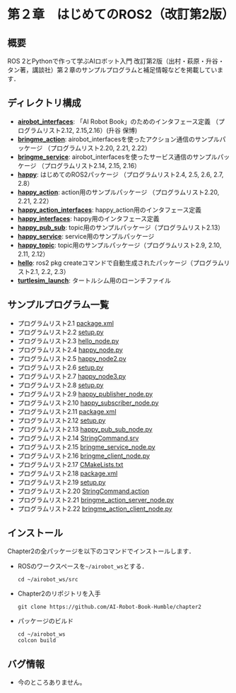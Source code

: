 # 第２章　はじめてのROS2（改訂第2版）
## 概要
ROS 2とPythonで作って学ぶAIロボット入門 改訂第2版（出村・萩原・升谷・タン著，講談社）第２章のサンプルプログラムと補足情報などを掲載しています．

## ディレクトリ構成
- **[airobot_interfaces](airobot_interfaces)**: 「AI Robot Book」のためのインタフェース定義 （プログラムリスト2.12, 2.15,2.16）(升谷 保博) 
- **[bringme_action](bringme_action)**: airobot_interfacesを使ったアクション通信のサンプルパッケージ （プログラムリスト2.20, 2.21, 2.22）
- **[bringme_service](bringme_service)**: airobot_interfacesを使ったサービス通信のサンプルパッケージ （プログラムリスト2.14, 2.15, 2.16） 
- **[happy](happy)**: はじめてのROS2パッケージ （プログラムリスト2.4, 2.5, 2.6, 2.7, 2.8）
- **[happy_action](happy_action)**: action用のサンプルパッケージ （プログラムリスト2.20, 2.21, 2.22）
- **[happy_action_interfaces](happy_action_interfaces)**: happy_action用のインタフェース定義 
- **[happy_interfaces](happy_interfaces)**: happy用のインタフェース定義 
- **[happy_pub_sub](happy_pub_sub)**: topic用のサンプルパッケージ（プログラムリスト2.13） 
- **[happy_service](happy_service)**: service用のサンプルパッケージ 
- **[happy_topic](happy_topic)**: topic用のサンプルパッケージ（プログラムリスト2.9, 2.10, 2.11, 2.12）
- **[hello](hello)**: ros2 pkg createコマンドで自動生成されたパッケージ（プログラムリスト2.1, 2.2, 2.3）
- **[turtlesim_launch](turtlesim_launch)**: タートルシム用のローンチファイル 

## サンプルプログラム一覧
- プログラムリスト2.1 [package.xml](https://github.com/AI-Robot-Book-Humble/chapter2/blob/master/hello/package.xml)
- プログラムリスト2.2 [setup.py](https://github.com/AI-Robot-Book-Humble/chapter2/blob/master/hello/setup.py)
- プログラムリスト2.3 [hello_node.py](https://github.com/AI-Robot-Book-Humble/chapter2/blob/master/hello/hello/hello_node.py)
- プログラムリスト2.4 [happy_node.py](https://github.com/AI-Robot-Book-Humble/chapter2/blob/master/happy/happy/happy_node.py)
- プログラムリスト2.5 [happy_node2.py](https://github.com/AI-Robot-Book-Humble/chapter2/blob/master/happy/happy/happy_node2.py)
- プログラムリスト2.6 [setup.py](https://github.com/AI-Robot-Book-Humble/chapter2/blob/master/happy/setup.py)
- プログラムリスト2.7 [happy_node3.py](https://github.com/AI-Robot-Book-Humble/chapter2/blob/master/happy/happy/happy_node3.py)
- プログラムリスト2.8 [setup.py](https://github.com/AI-Robot-Book-Humble/chapter2/blob/master/happy/setup.py)
- プログラムリスト2.9 [happy_publisher_node.py](https://github.com/AI-Robot-Book-Humble/chapter2/blob/master/happy_topic/happy_topic/happy_publisher_node.py)
- プログラムリスト2.10 [happy_subscriber_node.py](https://github.com/AI-Robot-Book-Humble/chapter2/blob/master/happy_topic/happy_topic/happy_subscriber_node.py)
- プログラムリスト2.11 [package.xml](https://github.com/AI-Robot-Book-Humble/chapter2/blob/master/happy_topic/package.xml)
- プログラムリスト2.12 [setup.py](https://github.com/AI-Robot-Book-Humble/chapter2/blob/master/happy_topic/setup.py)
- プログラムリスト2.13 [happy_pub_sub_node.py](https://github.com/AI-Robot-Book-Humble/chapter2/tree/master/happy_pub_sub/happy_pub_sub)
- プログラムリスト2.14 [StringCommand.srv](https://github.com/AI-Robot-Book-Humble/chapter2/blob/master/airobot_interfaces/srv/StringCommand.srv)
- プログラムリスト2.15 [bringme_service_node.py](https://github.com/AI-Robot-Book-Humble/chapter2/blob/master/bringme_service/bringme_service/bringme_service_node.py)
- プログラムリスト2.16 [bringme_client_node.py](https://github.com/AI-Robot-Book-Humble/chapter2/blob/master/bringme_service/bringme_service/bringme_client_node.py)
- プログラムリスト2.17 [CMakeLists.txt](https://github.com/AI-Robot-Book-Humble/chapter2/blob/master/airobot_interfaces/CMakeLists.txt)
- プログラムリスト2.18 [package.xml](https://github.com/AI-Robot-Book-Humble/chapter2/blob/master/airobot_interfaces/package.xml)
- プログラムリスト2.19 [setup.py](https://github.com/AI-Robot-Book-Humble/chapter2/blob/master/bringme_service/setup.py)
- プログラムリスト2.20 [StringCommand.action](https://github.com/AI-Robot-Book-Humble/chapter2/blob/master/airobot_interfaces/action/StringCommand.action)
- プログラムリスト2.21 [bringme_action_server_node.py](https://github.com/AI-Robot-Book-Humble/chapter2/blob/master/bringme_action/bringme_action/bringme_action_server_node.py)
- プログラムリスト2.22 [bringme_action_client_node.py](https://github.com/AI-Robot-Book-Humble/chapter2/blob/master/bringme_action/bringme_action/bringme_action_client_node.py)




## インストール
Chapter2の全パッケージを以下のコマンドでインストールします．
- ROSのワークスペースを`~/airobot_ws`とする．
  ```
  cd ~/airobot_ws/src
  ```

- Chapter2のリポジトリを入手
  ```
  git clone https://github.com/AI-Robot-Book-Humble/chapter2
  ```
  
- パッケージのビルド   
  ```
  cd ~/airobot_ws  
  colcon build
  ```



## バグ情報
- 今のところありません。
